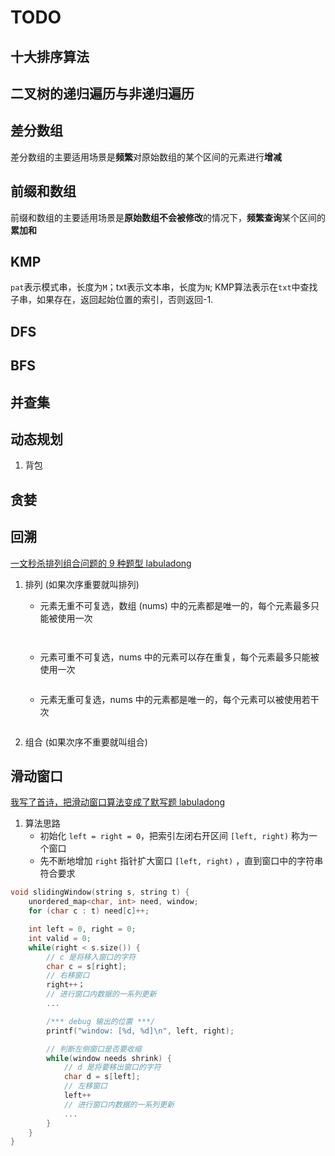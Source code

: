 # TODO

## 十大排序算法  

## 二叉树的递归遍历与非递归遍历  

## 差分数组  

差分数组的主要适用场景是**频繁**对原始数组的某个区间的元素进行**增减**  

## 前缀和数组  

前缀和数组的主要适用场景是**原始数组不会被修改**的情况下，**频繁查询**某个区间的**累加和**

## KMP

`pat`表示模式串，长度为`M`；txt表示文本串，长度为`N`; KMP算法表示在`txt`中查找子串，如果存在，返回起始位置的索引，否则返回-1.

## DFS

## BFS

## 并查集

## 动态规划

1. 背包

## 贪婪

## 回溯

[一文秒杀排列组合问题的 9 种题型 labuladong](https://mp.weixin.qq.com/s?__biz=MzAxODQxMDM0Mw==&mid=2247496080&idx=1&sn=a2ae8c8ebf13c7ea704ffb6b16018f08&scene=21#wechat_redirect)

1. 排列 (如果次序重要就叫排列)

    * 元素无重不可复选，数组 (nums) 中的元素都是唯一的，每个元素最多只能被使用一次

    ```java



    ```

    * 元素可重不可复选，nums 中的元素可以存在重复，每个元素最多只能被使用一次

    ```java
    

    ```

    * 元素无重可复选，nums 中的元素都是唯一的，每个元素可以被使用若干次

    ```java
    

    ```

2. 组合 (如果次序不重要就叫组合)

## 滑动窗口

[我写了首诗，把滑动窗口算法变成了默写题 labuladong](https://mp.weixin.qq.com/s?__biz=MzAxODQxMDM0Mw==&mid=2247497171&idx=1&sn=faa317e8acf4d28859257794aaf933b7&scene=21#wechat_redirect)

1. 算法思路
    * 初始化 `left = right = 0`，把索引左闭右开区间 `[left, right)` 称为一个窗口
    * 先不断地增加 `right` 指针扩大窗口 `[left, right)` ，直到窗口中的字符串符合要求

```c++
void slidingWindow(string s, string t) {
    unordered_map<char, int> need, window;
    for (char c : t) need[c]++;

    int left = 0, right = 0;
    int valid = 0;
    while(right < s.size()) {
        // c 是将移入窗口的字符
        char c = s[right];
        // 右移窗口
        right++；
        // 进行窗口内数据的一系列更新
        ...

        /*** debug 输出的位置 ***/
        printf("window: [%d, %d]\n", left, right);

        // 判断左侧窗口是否要收缩
        while(window needs shrink) {
            // d 是将要移出窗口的字符
            char d = s[left];
            // 左移窗口
            left++
            // 进行窗口内数据的一系列更新
            ...
        }
    }
}
```
